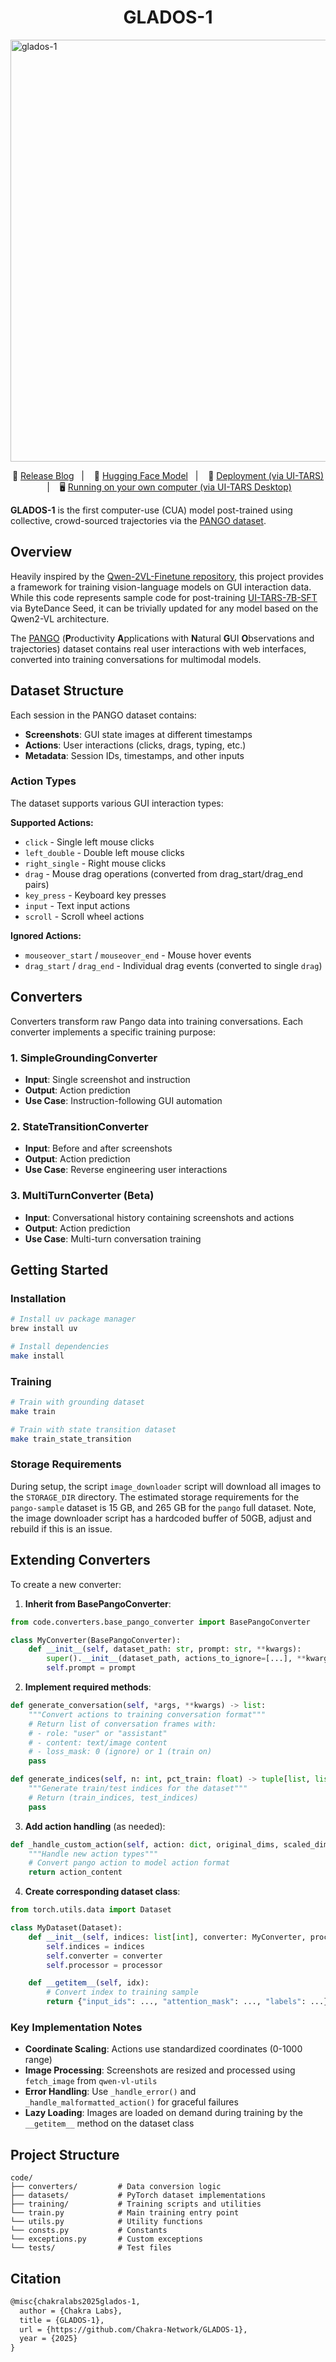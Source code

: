 <div align="center">
<p align="center">
  <h1>GLADOS-1</h1>
</p>
</div>


<img width="1500" height="675" alt="glados-1" src="https://github.com/user-attachments/assets/135265ee-1fa8-4f88-9a6d-1d8cbdc9f5f9" />
<div align="center">
<p>
        📕 <a href="https://www.chakra.dev/research/glados-1-compute-use-model-crowdsourced-trajectories">Release Blog</a>&nbsp&nbsp | &nbsp&nbsp 🤗 <a href="https://huggingface.co/chakra-labs/GLADOS-1">Hugging Face Model</a>&nbsp&nbsp 
        | &nbsp&nbsp 🔧 <a href="https://github.com/bytedance/UI-TARS/blob/main/README_deploy.md">Deployment (via UI-TARS)</a> &nbsp&nbsp  | &nbsp&nbsp
🖥️ <a href="https://github.com/bytedance/UI-TARS-desktop">Running on your own computer (via UI-TARS Desktop)</a>&nbsp&nbsp
</p>
</div>

**GLADOS-1** is the first computer-use (CUA) model post-trained using collective, crowd-sourced trajectories via the [PANGO dataset](https://huggingface.co/datasets/chakra-labs/pango-sample).


## Overview

Heavily inspired by the [Qwen-2VL-Finetune repository](https://github.com/2U1/Qwen2-VL-Finetune), this project provides a framework for training vision-language models on GUI interaction data. While this code represents sample code for post-training [UI-TARS-7B-SFT](https://huggingface.co/ByteDance-Seed/UI-TARS-7B-SFT) via ByteDance Seed, it can be trivially updated for any model based on the Qwen2-VL architecture. 

The [PANGO](https://huggingface.co/datasets/chakra-labs/pango) (**P**roductivity **A**pplications with **N**atural **G**UI **O**bservations and trajectories) dataset contains real user interactions with web interfaces, converted into training conversations for multimodal models.

## Dataset Structure

Each session in the PANGO dataset contains:

- **Screenshots**: GUI state images at different timestamps
- **Actions**: User interactions (clicks, drags, typing, etc.)
- **Metadata**: Session IDs, timestamps, and other inputs

### Action Types

The dataset supports various GUI interaction types:

**Supported Actions:**

- `click` - Single left mouse clicks
- `left_double` - Double left mouse clicks
- `right_single` - Right mouse clicks
- `drag` - Mouse drag operations (converted from drag_start/drag_end pairs)
- `key_press` - Keyboard key presses
- `input` - Text input actions
- `scroll` - Scroll wheel actions

**Ignored Actions:**

- `mouseover_start` / `mouseover_end` - Mouse hover events
- `drag_start` / `drag_end` - Individual drag events (converted to single `drag`)

## Converters

Converters transform raw Pango data into training conversations. Each converter implements a specific training purpose:

### 1. SimpleGroundingConverter

- **Input**: Single screenshot and instruction
- **Output**: Action prediction
- **Use Case**: Instruction-following GUI automation

### 2. StateTransitionConverter

- **Input**: Before and after screenshots
- **Output**: Action prediction
- **Use Case**: Reverse engineering user interactions

### 3. MultiTurnConverter (Beta)

- **Input**: Conversational history containing screenshots and actions
- **Output**: Action prediction
- **Use Case**: Multi-turn conversation training

## Getting Started

### Installation

```bash
# Install uv package manager
brew install uv

# Install dependencies
make install
```

### Training

```bash
# Train with grounding dataset
make train

# Train with state transition dataset
make train_state_transition
```

### Storage Requirements

During setup, the script `image_downloader` script will download all images to the `STORAGE_DIR` directory. The estimated storage requirements for the `pango-sample` dataset is 15 GB, and 265 GB for the `pango` full dataset. Note, the image downloader script has a hardcoded buffer of 50GB, adjust and rebuild if this is an issue.

## Extending Converters

To create a new converter:

1. **Inherit from BasePangoConverter**:

```python
from code.converters.base_pango_converter import BasePangoConverter

class MyConverter(BasePangoConverter):
    def __init__(self, dataset_path: str, prompt: str, **kwargs):
        super().__init__(dataset_path, actions_to_ignore=[...], **kwargs)
        self.prompt = prompt
```

2. **Implement required methods**:

```python
def generate_conversation(self, *args, **kwargs) -> list:
    """Convert actions to training conversation format"""
    # Return list of conversation frames with:
    # - role: "user" or "assistant"
    # - content: text/image content
    # - loss_mask: 0 (ignore) or 1 (train on)
    pass

def generate_indices(self, n: int, pct_train: float) -> tuple[list, list]:
    """Generate train/test indices for the dataset"""
    # Return (train_indices, test_indices)
    pass
```

3. **Add action handling** (as needed):

```python
def _handle_custom_action(self, action: dict, original_dims, scaled_dims):
    """Handle new action types"""
    # Convert pango action to model action format
    return action_content
```

4. **Create corresponding dataset class**:

```python
from torch.utils.data import Dataset

class MyDataset(Dataset):
    def __init__(self, indices: list[int], converter: MyConverter, processor):
        self.indices = indices
        self.converter = converter
        self.processor = processor

    def __getitem__(self, idx):
        # Convert index to training sample
        return {"input_ids": ..., "attention_mask": ..., "labels": ...}
```

### Key Implementation Notes

- **Coordinate Scaling**: Actions use standardized coordinates (0-1000 range)
- **Image Processing**: Screenshots are resized and processed using `fetch_image` from `qwen-vl-utils`
- **Error Handling**: Use `_handle_error()` and `_handle_malformatted_action()` for graceful failures
- **Lazy Loading**: Images are loaded on demand during training by the `__getitem__` method on the dataset class

## Project Structure

```
code/
├── converters/         # Data conversion logic
├── datasets/           # PyTorch dataset implementations
├── training/           # Training scripts and utilities
└── train.py            # Main training entry point
└── utils.py            # Utility functions
└── consts.py           # Constants
└── exceptions.py       # Custom exceptions
└── tests/              # Test files
```


## Citation

```tex
@misc{chakralabs2025glados-1,
  author = {Chakra Labs},
  title = {GLADOS-1},
  url = {https://github.com/Chakra-Network/GLADOS-1},
  year = {2025}
}
```
